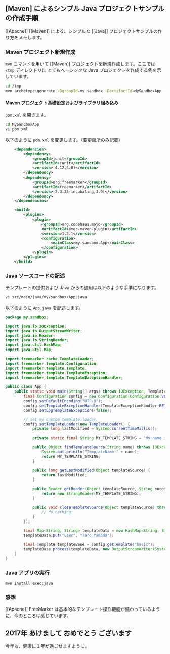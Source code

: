 ## [Maven] によるシンプル Java プロジェクトサンプルの作成手順

[[Apache]] [[Maven]] による、シンプルな [[Java]] プロジェクトサンプルの作り方をメモします。

### Maven プロジェクト新規作成

`mvn` コマンドを用いて [[Maven]] プロジェクトを新規作成します。ここでは `/tmp` ディレクトリに とてもベーシックな Java プロジェクトを作成する例を示しています。

```sh
cd /tmp
mvn archetype:generate -DgroupId=my.sandbox -DartifactId=MySandboxApp -DarchetypeArtifactId=maven-archetype-quickstart -DinteractiveMode=false
```

#### Maven プロジェクト基礎設定およびライブラリ組み込み

`pom.xml` を開きます。

```sh
cd MySandboxApp
vi pom.xml
```

以下のように `pom.xml` を変更します。（変更箇所のみ記載）

```xml
	<dependencies>
		<dependency>
			<groupId>junit</groupId>
			<artifactId>junit</artifactId>
			<version>[4.12,5.0)</version>
		</dependency>
		<dependency>
			<groupId>org.freemarker</groupId>
			<artifactId>freemarker</artifactId>
			<version>[2.3.25-incubating,3.0)</version>
		</dependency>
	</dependencies>

	<build>
		<plugins>
			<plugin>
				<groupId>org.codehaus.mojo</groupId>
				<artifactId>exec-maven-plugin</artifactId>
				<version>1.2.1</version>
				<configuration>
					<mainClass>my.sandbox.App</mainClass>
				</configuration>
			</plugin>
		</plugins>
	</build>
```

### Java ソースコードの記述

テンプレートの提供および Java からの適用は以下のような手準になります。

```sh
vi src/main/java/my/sandbox/App.java 
```

以下のように `App.java` を記述します。

```java
package my.sandbox;

import java.io.IOException;
import java.io.OutputStreamWriter;
import java.io.Reader;
import java.io.StringReader;
import java.util.HashMap;
import java.util.Map;

import freemarker.cache.TemplateLoader;
import freemarker.template.Configuration;
import freemarker.template.Template;
import freemarker.template.TemplateException;
import freemarker.template.TemplateExceptionHandler;

public class App {
	public static void main(String[] args) throws IOException, TemplateException {
		final Configuration config = new Configuration(Configuration.VERSION_2_3_25);
		config.setDefaultEncoding("UTF-8");
		config.setTemplateExceptionHandler(TemplateExceptionHandler.RETHROW_HANDLER);
		config.setLogTemplateExceptions(false);

		// set my custom template loader.
		config.setTemplateLoader(new TemplateLoader() {
			private long lastModified = System.currentTimeMillis();

			private static final String MY_TEMPLATE_STRING = "My name is ${user} desu.";

			public Object findTemplateSource(String name) throws IOException {
				System.out.println("TemplateName:" + name);
				return MY_TEMPLATE_STRING;
			}

			public long getLastModified(Object templateSource) {
				return lastModified;
			}

			public Reader getReader(Object templateSource, String encoding) throws IOException {
				return new StringReader(MY_TEMPLATE_STRING);
			}

			public void closeTemplateSource(Object templateSource) throws IOException {
				// do nothing.
			}
		});

		final Map<String, String> templateData = new HashMap<String, String>();
		templateData.put("user", "Taro Yamada");

		final Template templateBase = config.getTemplate("basic");
		templateBase.process(templateData, new OutputStreamWriter(System.out));
	}
}
```

### Java アプリの実行

```sh
mvn install exec:java
```

### 感想

[[Apache]] FreeMarker は基本的なテンプレート操作機能が備わっているように、今のところは感じています。

## 2017年 あけまして おめでとう ございます

今年も、健康に１年が過ごせますように。

